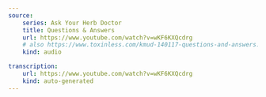 ```yaml
---
source:
    series: Ask Your Herb Doctor
    title: Questions & Answers
    url: https://www.youtube.com/watch?v=wKF6KXQcdrg
    # also https://www.toxinless.com/kmud-140117-questions-and-answers.mp3
    kind: audio

transcription:
    url: https://www.youtube.com/watch?v=wKF6KXQcdrg
    kind: auto-generated
---
```


